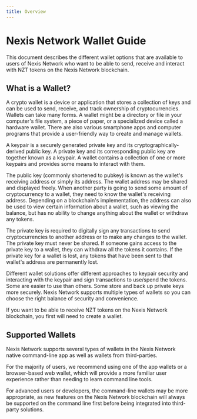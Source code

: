 ```yaml
---
title: Overview
---
```

# Nexis Network Wallet Guide
This document describes the different wallet options that are available to users of Nexis Network who want to be able to send, receive and interact with NZT tokens on the Nexis Network blockchain.

## What is a Wallet?
A crypto wallet is a device or application that stores a collection of keys and can be used to send, receive, and track ownership of cryptocurrencies. Wallets can take many forms. A wallet might be a directory or file in your computer's file system, a piece of paper, or a specialized device called a hardware wallet. There are also various smartphone apps and computer programs that provide a user-friendly way to create and manage wallets.

A keypair is a securely generated private key and its cryptographically-derived public key. A private key and its corresponding public key are together known as a keypair. A wallet contains a collection of one or more keypairs and provides some means to interact with them.

The public key (commonly shortened to pubkey) is known as the wallet's receiving address or simply its address. The wallet address may be shared and displayed freely. When another party is going to send some amount of cryptocurrency to a wallet, they need to know the wallet's receiving address. Depending on a blockchain's implementation, the address can also be used to view certain information about a wallet, such as viewing the balance, but has no ability to change anything about the wallet or withdraw any tokens.

The private key is required to digitally sign any transactions to send cryptocurrencies to another address or to make any changes to the wallet. The private key must never be shared. If someone gains access to the private key to a wallet, they can withdraw all the tokens it contains. If the private key for a wallet is lost, any tokens that have been sent to that wallet's address are permanently lost.

Different wallet solutions offer different approaches to keypair security and interacting with the keypair and sign transactions to use/spend the tokens. Some are easier to use than others. Some store and back up private keys more securely. Nexis Network supports multiple types of wallets so you can choose the right balance of security and convenience.

If you want to be able to receive NZT tokens on the Nexis Network blockchain, you first will need to create a wallet.

## Supported Wallets
Nexis Network supports several types of wallets in the Nexis Network native command-line app as well as wallets from third-parties.

For the majority of users, we recommend using one of the app wallets or a browser-based web wallet, which will provide a more familiar user experience rather than needing to learn command line tools.

For advanced users or developers, the command-line wallets may be more appropriate, as new features on the Nexis Network blockchain will always be supported on the command line first before being integrated into third-party solutions.